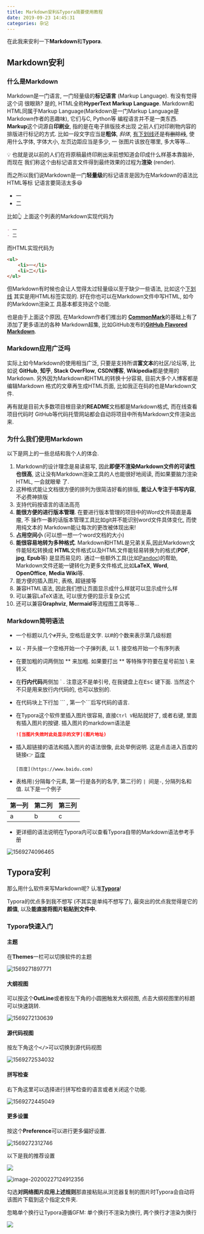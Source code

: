```yaml
---
title: Markdown安利&Typora简要使用教程
date: 2019-09-23 14:45:31
categories: 杂记
---
```


在此我来安利一下**Markdown**和**Typora**.

<!-- More -->

## Markdown安利

### 什么是Markdown

Markdown是一门语言, 一门轻量级的**标记语言** (Markup Language). 有没有觉得这个词
很眼熟? 是的, HTML全称**HyperText Markup Language**. Markdown和HTML同属于Markup
Language(Markdown是一门Markup Language是Markdown作者的恶趣味), 它们与C, Python等
编程语言并不是一类东西. **Markup**这个词源自**印刷业**, 指的是在电子排版技术出现
之前人们对印刷物内容的排版进行标记的方式. 比如一段文字应当是**粗体**, *斜体*,
<u>有下划线</u>还是~~有删除线~~, 使用什么字体, 字体大小, 左页边距应当是多少, 一
张图片该放在哪里, 多大等等...

💡 也就是说以前的人们在将原稿最终印刷出来前想知道会印成什么样基本靠脑补, 而现在
我们称这个由标记语言文件得到最终效果的过程为**渲染** (render).

而之所以我们说Markdown是一门**轻量级**的标记语言是因为在Markdown的语法比HTML等标
记语言要简洁太多😆

- 一
- 二

比如👆 上面这个列表的Markdown实现代码为

```Markdown
- 一
- 二
```

而HTML实现代码为

```html
<ul>
    <li>一</li>
    <li>二</li>
</ul>
```

但Markdown有时候也会让人觉得太过轻量级以至于缺少一些语法, 比如这个<u>下划线</u>
其实是用HTML标签实现的. 好在你也可以在Markdown文件中写HTML, 如今的Markdown渲染工
具基本都支持这个功能.

也是由于上面这个原因, 在Markdown作者们推出的
[**CommonMark**](https://commonmark.org/)的基础上有了添加了更多语法的各种
Markdown超集, 比如GitHub发布的[**GitHub Flavored
Markdown**](https://github.github.com/gfm/).

### Markdown应用广泛吗

实际上如今Markdown的使用相当广泛, 只要是支持所谓**富文本**的社区/论坛等, 比如说
**GitHub**, **知乎**, **Stack OverFlow**, **CSDN博客**, **Wikipedia**都是使用的
Markdown. 另外因为Markdown和HTML的转换十分容易, 目前大多个人博客都是编辑Markdown
格式的文章再生成HTML页面, 比如我正在码的也是Markdown文件.

再有就是目前大多数项目根目录的**README**文档都是Markdown格式, 而在线查看项目代码时
GitHub等代码托管网站都会自动将项目中所有Markdown文件渲染出来.

### 为什么我们使用Markdown

以下是网上的一些总结和我个人的体会.

1. Markdown的设计理念是易读易写, 因此**即便不渲染Markdown文件的可读性也很高**,
   这让没有Markdown渲染工具的人也能很好地阅读, 而如果要脑力渲染HTML, 一会就眼晕
   了.
2. 这种格式能让文档很方便的排列为很简洁好看的排版, **能让人专注于书写内容**, 不必费神排版
3. 支持代码按语言的语法高亮
4. **能很方便的进行版本管理**. 在要进行版本管理的项目中的Word文件简直是毒瘤, 不
   操作一番的话版本管理工具比如git并不能识别word文件具体变化, 而使用纯文本的
   Markdown能让每次的更改被体现出来!
5. **占用空间小** (可以想一想一个word文档的大小)
6. **能很容易地转为多种格式**. Markdown和HTML是兄弟关系,因此Markdown文件能轻松转换成
   **HTML**文件格式以及HTML文件能轻易转换为的格式(**PDF**, **jpg**, **Epub**等)
   是显而易见的. 通过一些额外工具(比如[Pandoc](https://pandoc.org/))的帮助,
   Markdown文件还能一键转化为更多文件格式,比如**LaTeX**, **Word**,
   **OpenOffice**, **Media Wiki**等.
7. 能方便的插入图片, 表格, 超链接等
8. 兼容HTML语法, 因此我们想让页面显示成什么样就可以显示成什么样
9. 可以兼容LaTeX语法, 可以很方便的显示复杂公式
10. 还可以兼容**Graphviz**, **Mermaid**等流程图工具等等...

### Markdown简明语法

- 一个标题以几个`#`开头, 空格后是文字. 以#的个数来表示第几级标题

- 以 - 开头接一个空格开始一个子弹列表, 以 1. 接空格开始一个有序列表

- 在要加粗的词两侧加 \*\* 来加粗. 如果要打出 \*\* 等特殊字符要在星号前加 \ 来转义 

- 在**行内代码**两侧加 \` .  注意这不是单引号, 在我键盘上在<kbd>Esc</kbd> 键下面. 当然这个不只是用来放行内代码的, 也可以放别的.

- 在代码块上下行加 \`\`\` , 第一个\`\`\`后写代码的语言.

- 在Typora这个软件里插入图片很容易, 直接`Ctrl V`粘贴就好了, 或者右键, 里面有插入图片的按键. 插入图片的markdown语法是

  ```markdown
  ![当图片失效时此处显示的文字](图片地址)
  ```

- 插入超链接的语法和插入图片的语法很像, 此处举例说明. 这是点击进入百度的链接👉 [百度](https://www.baidu.com)

  ```mark
  [百度](https://www.baidu.com)
  ```

- 表格用`|`分隔每个元素, 第一行是各列的名字, 第二行的 `| `间是`-`, 分隔列名和值. 以下是一个例子

| 第一列 | 第二列 | 第三列 |
| ------ | ------ | ------ |
| a      | b      | c      |

- 更详细的语法说明在Typora内可以查看Typora自带的Markdown语法参考手册

![1569274096465](Markdown%E5%AE%89%E5%88%A9-Typora%E7%AE%80%E8%A6%81%E4%BD%BF%E7%94%A8%E6%95%99%E7%A8%8B/1569274096465.png)

## Typora安利

那么用什么软件来写Markdown呢? 认准[**Typora**](https://typora.io/#download)!

Typora的优点多到我不想写 (不其实是单纯不想写了), 最突出的优点我觉得是它的**颜值**,
以及**能直接将图片粘贴到文件中**.

### Typora快速入门

#### 主题

在**Themes**一栏可以切换软件的主题

![1569271897771](Markdown%E5%AE%89%E5%88%A9-Typora%E7%AE%80%E8%A6%81%E4%BD%BF%E7%94%A8%E6%95%99%E7%A8%8B/1569271897771.png)

#### 大纲视图

可以按这个**OutLine**或者按左下角的小圆圈触发大纲视图, 点击大纲视图里的标题可以快速跳转.

![1569272130639](Markdown%E5%AE%89%E5%88%A9-Typora%E7%AE%80%E8%A6%81%E4%BD%BF%E7%94%A8%E6%95%99%E7%A8%8B/1569272130639.png)

#### 源代码视图

按左下角这个<kbd>\<\/\></kbd>可以切换到源代码视图

![1569272534032](Markdown%E5%AE%89%E5%88%A9-Typora%E7%AE%80%E8%A6%81%E4%BD%BF%E7%94%A8%E6%95%99%E7%A8%8B/1569272534032.png)

#### 拼写检查

右下角这里可以选择进行拼写检查的语言或者关闭这个功能.

![1569272445049](Markdown%E5%AE%89%E5%88%A9-Typora%E7%AE%80%E8%A6%81%E4%BD%BF%E7%94%A8%E6%95%99%E7%A8%8B/1569272445049.png)

#### 更多设置

按这个**Preference**可以进行更多偏好设置.

![1569272312746](Markdown%E5%AE%89%E5%88%A9-Typora%E7%AE%80%E8%A6%81%E4%BD%BF%E7%94%A8%E6%95%99%E7%A8%8B/1569272312746.png)

以下是我的推荐设置

![](Markdown%E5%AE%89%E5%88%A9-Typora%E7%AE%80%E8%A6%81%E4%BD%BF%E7%94%A8%E6%95%99%E7%A8%8B/TIM%E5%9B%BE%E7%89%8720190924051240.png)

![image-20200227124912356](Markdown安利-Typora简要使用教程/image-20200227124912356.png)

勾选**对网络图片应用上述规则**那直接粘贴从浏览器复制的图片时Typora会自动将该图片下载到这个指定文件夹.

忽略单个换行让Typora遵循GFM: 单个换行不渲染为换行, 两个换行才渲染为换行

![](Markdown%E5%AE%89%E5%88%A9-Typora%E7%AE%80%E8%A6%81%E4%BD%BF%E7%94%A8%E6%95%99%E7%A8%8B/TIM%E5%9B%BE%E7%89%8720190924051204.png)

